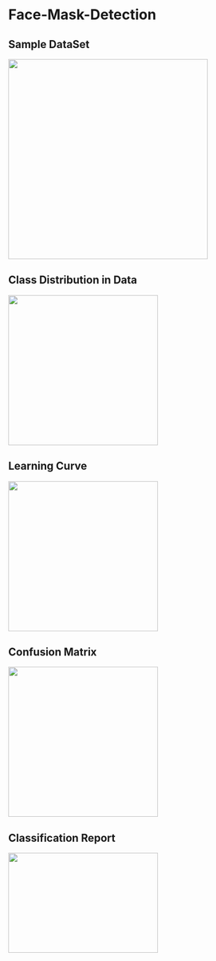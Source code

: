 # Face-Mask-Detection

## Sample DataSet
<img src="https://user-images.githubusercontent.com/65237445/146686589-25d0b047-5981-49fe-8f08-73e3be7c2401.PNG" width="400" height = "400">

## Class Distribution in Data
<img src="https://user-images.githubusercontent.com/65237445/146686970-83cddddf-7305-4976-b4b4-1241e48d8cbb.png" width="300" height = "300">

## Learning Curve
<img src="https://user-images.githubusercontent.com/65237445/146686803-847b9c67-5b68-4b41-b19c-af4190cf1efe.png" width="300" height = "300">

## Confusion Matrix
<img src="https://user-images.githubusercontent.com/65237445/146686829-7a86c62f-465f-43b1-b846-85ce83be97b0.jpg" width="300" height = "300">

## Classification Report
<img src="https://user-images.githubusercontent.com/65237445/146686848-c1b10b60-fcf5-44fb-9e9c-c945109a0a8c.png" width="300" height = "200">

